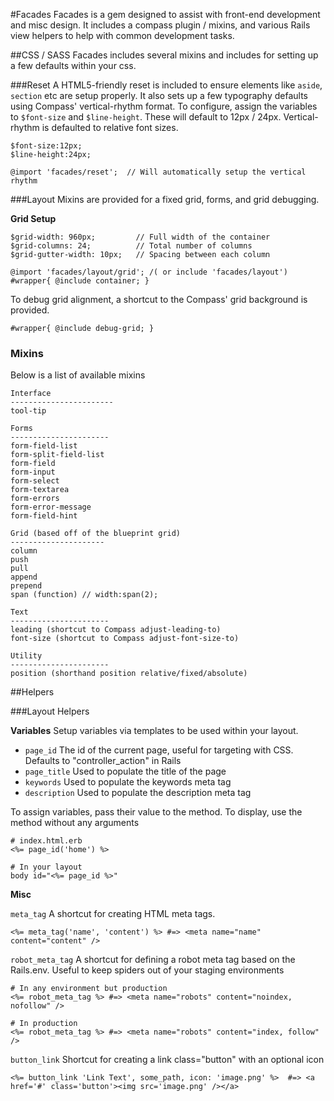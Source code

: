 #Facades
Facades is a gem designed to assist with front-end development and misc design. It includes a compass plugin / mixins, and various Rails view helpers to help with common development tasks. 

##CSS / SASS
Facades includes several mixins and includes for setting up a few defaults within your css. 

###Reset
A HTML5-friendly reset is included to ensure elements like `aside`, `section` etc are setup properly. It also sets up a few typography defaults using Compass' vertical-rhythm format.
To configure, assign the variables to `$font-size` and `$line-height`.  These will default to 12px / 24px. Vertical-rhythm is defaulted to relative font sizes.

	$font-size:12px;
	$line-height:24px;
	
	@import 'facades/reset';  // Will automatically setup the vertical rhythm

###Layout
Mixins are provided for a fixed grid, forms, and grid debugging. 

**Grid Setup**
	
	$grid-width: 960px; 		// Full width of the container
	$grid-columns: 24; 			// Total number of columns
	$grid-gutter-width: 10px;	// Spacing between each column
	
	@import 'facades/layout/grid'; /( or include 'facades/layout')
	#wrapper{ @include container; }

To debug grid alignment, a shortcut to the Compass' grid background is provided.

	#wrapper{ @include debug-grid; }

### Mixins
Below is a list of available mixins
	
	Interface
	-----------------------
	tool-tip
	
	Forms
	----------------------
	form-field-list
	form-split-field-list
	form-field
	form-input
	form-select
	form-textarea
	form-errors
	form-error-message
	form-field-hint
	
	Grid (based off of the blueprint grid)
	---------------------
	column
	push
	pull
	append
	prepend
	span (function) // width:span(2);
	
	Text
	----------------------
	leading (shortcut to Compass adjust-leading-to)
	font-size (shortcut to Compass adjust-font-size-to)
	
	Utility
	----------------------
	position (shorthand position relative/fixed/absolute)
	
##Helpers

###Layout Helpers

**Variables**
Setup variables via templates to be used within your layout. 

* `page_id` The id of the current page, useful for targeting with CSS. Defaults to "controller_action" in Rails
* `page_title` Used to populate the title of the page
* `keywords` Used to populate the keywords meta tag
* `description` Used to populate the description meta tag

To assign variables, pass their value to the method. To display, use the method without any arguments
	
	# index.html.erb
	<%= page_id('home') %>
	
	# In your layout
	body id="<%= page_id %>"
	
**Misc**

`meta_tag` A shortcut for creating HTML meta tags. 

	<%= meta_tag('name', 'content') %> #=> <meta name="name" content="content" />
	
`robot_meta_tag` A shortcut for defining a robot meta tag based on the Rails.env. Useful to keep spiders out of your staging environments

	# In any environment but production
	<%= robot_meta_tag %> #=> <meta name="robots" content="noindex, nofollow" />
	
	# In production
	<%= robot_meta_tag %> #=> <meta name="robots" content="index, follow" />
	
`button_link` Shortcut for creating a link class="button" with an optional icon

	<%= button_link 'Link Text', some_path, icon: 'image.png' %>  #=> <a href='#' class='button'><img src='image.png' /></a>
	
